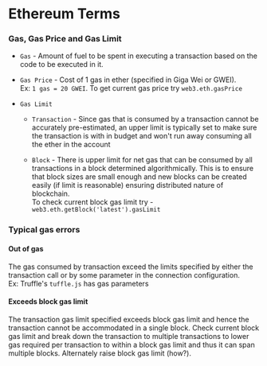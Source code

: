 # Ethereum Terms

### Gas, Gas Price and Gas Limit

* `Gas` - Amount of fuel to be spent in executing a transaction based on the code to be executed in it.

* `Gas Price` - Cost of 1 gas in ether (specified in Giga Wei or GWEI).
<br>Ex: `1 gas = 20 GWEI`. To get current gas price try `web3.eth.gasPrice`

* `Gas Limit`
    * `Transaction` - Since gas that is consumed by a transaction cannot be accurately pre-estimated, an upper limit is typically set to make sure the transaction is with in budget and won't run away consuming all the ether in the account

    * `Block` - There is upper limit for net gas that can be consumed by all transactions in a block determined algorithmically. This is to ensure that block sizes are small enough and new blocks can be created easily (if limit is reasonable) ensuring distributed nature of blockchain.
    <br>To check current block gas limit try -
    <br>`web3.eth.getBlock('latest').gasLimit`

### Typical gas errors

#### Out of gas
The gas consumed by transaction exceed the limits specified by either the transaction call or by some parameter in the connection configuration.
<br>Ex: Truffle's  `tuffle.js` has gas parameters

#### Exceeds block gas limit
The transaction gas limit specified exceeds block gas limit and hence the transaction cannot be accommodated in a single block. Check current block gas limit and break down the transaction to multiple transactions to lower gas required per transaction to within a block gas limit and thus it can span multiple blocks. Alternately raise block gas limit (how?).
